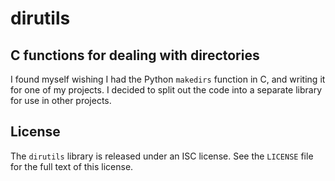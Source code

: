 # dirutils
## C functions for dealing with directories

I found myself wishing I had the Python `makedirs` function in C, and writing
it for one of my projects. I decided to split out the code into a separate
library for use in other projects.

## License
The `dirutils` library is released under an ISC license. See the `LICENSE` file
for the full text of this license.
